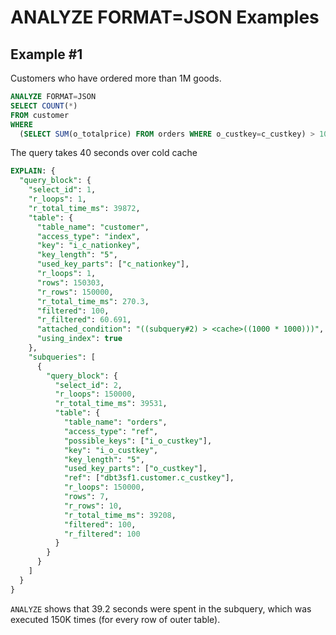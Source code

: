 # ANALYZE FORMAT=JSON Examples

## Example #1

Customers who have ordered more than 1M goods.

```sql
ANALYZE FORMAT=JSON
SELECT COUNT(*)
FROM customer
WHERE
  (SELECT SUM(o_totalprice) FROM orders WHERE o_custkey=c_custkey) > 1000*1000;
```

The query takes 40 seconds over cold cache

```sql
EXPLAIN: {
  "query_block": {
    "select_id": 1,
    "r_loops": 1,
    "r_total_time_ms": 39872,
    "table": {
      "table_name": "customer",
      "access_type": "index",
      "key": "i_c_nationkey",
      "key_length": "5",
      "used_key_parts": ["c_nationkey"],
      "r_loops": 1,
      "rows": 150303,
      "r_rows": 150000,
      "r_total_time_ms": 270.3,
      "filtered": 100,
      "r_filtered": 60.691,
      "attached_condition": "((subquery#2) > <cache>((1000 * 1000)))",
      "using_index": true
    },
    "subqueries": [
      {
        "query_block": {
          "select_id": 2,
          "r_loops": 150000,
          "r_total_time_ms": 39531,
          "table": {
            "table_name": "orders",
            "access_type": "ref",
            "possible_keys": ["i_o_custkey"],
            "key": "i_o_custkey",
            "key_length": "5",
            "used_key_parts": ["o_custkey"],
            "ref": ["dbt3sf1.customer.c_custkey"],
            "r_loops": 150000,
            "rows": 7,
            "r_rows": 10,
            "r_total_time_ms": 39208,
            "filtered": 100,
            "r_filtered": 100
          }
        }
      }
    ]
  }
}
```

`ANALYZE` shows that 39.2 seconds were spent in the subquery, which was executed 150K times (for every row of outer table).
